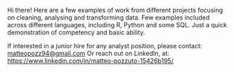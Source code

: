 Hi there!
Here are a few examples of work from different projects focusing on cleaning, analysing and transforming data. 
Few examples included across different languages, including R, Python and some SQL.
Just a quick demonstration of competency and basic ability. 

If interested in a junior hire for any analyst position, please contact: 
matteopozz94@gmail.com
Or reach out on LinkedIn, at:
https://www.linkedin.com/in/matteo-pozzuto-15426b195/

